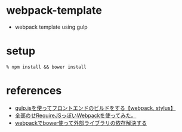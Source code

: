 webpack-template
==========

* webpack template using gulp

# setup

```
% npm install && bower install
```

# references

* [gulp.jsを使ってフロントエンドのビルドをする【webpack, stylus】](http://yutapon.hatenablog.com/entry/2014/12/06/123000)
* [全部のせRequireJSっぽいWebpackを使ってみた。](http://qiita.com/shn/items/7bd544a39ee7ac858669)
* [webpackでbower使って外部ライブラリの依存解決する](http://qiita.com/mizchi/items/674c76104e1a0f8a68f4)
